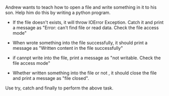 Andrew wants to teach how to open a file and write something in it to his son.
Help him do this by writing a python program.

* If the file doesn't exists, it will throw IOError Exception. Catch it and print a message as
  "Error: can\'t find file or read data. Check the file access mode"

* When wrote something into the file successfully, it should print a message as
  "Written content in the file successfully"

* if cannpt write into the file, print a message as 
  "not writable. Check the file access mode"

* Whether written something into the file or not , it should close the file and print a message as
  "file closed".

Use try, catch and finally to perform the above task.
